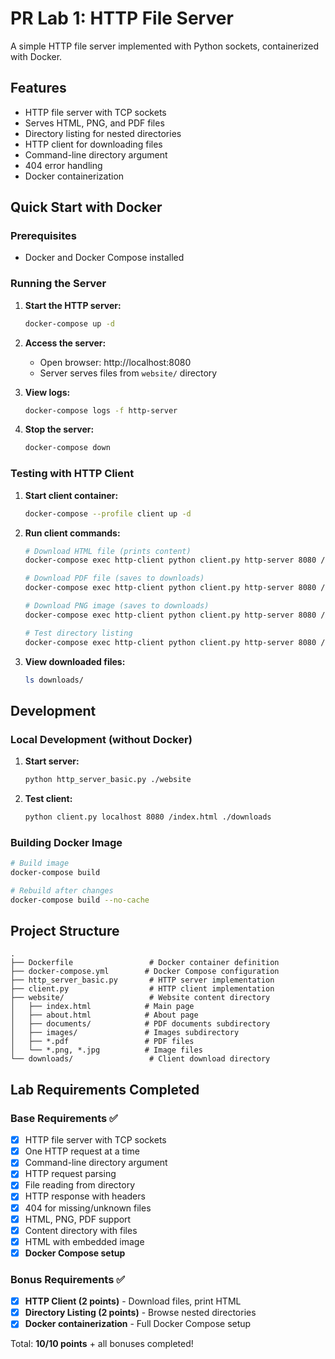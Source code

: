 # PR Lab 1: HTTP File Server

A simple HTTP file server implemented with Python sockets, containerized with Docker.

## Features

- HTTP file server with TCP sockets
- Serves HTML, PNG, and PDF files
- Directory listing for nested directories
- HTTP client for downloading files
- Command-line directory argument
- 404 error handling
- Docker containerization

## Quick Start with Docker

### Prerequisites

- Docker and Docker Compose installed

### Running the Server

1. **Start the HTTP server:**

   ```bash
   docker-compose up -d
   ```

2. **Access the server:**

   - Open browser: http://localhost:8080
   - Server serves files from `website/` directory

3. **View logs:**

   ```bash
   docker-compose logs -f http-server
   ```

4. **Stop the server:**
   ```bash
   docker-compose down
   ```

### Testing with HTTP Client

1. **Start client container:**

   ```bash
   docker-compose --profile client up -d
   ```

2. **Run client commands:**

   ```bash
   # Download HTML file (prints content)
   docker-compose exec http-client python client.py http-server 8080 /index.html ./downloads

   # Download PDF file (saves to downloads)
   docker-compose exec http-client python client.py http-server 8080 /CS_lab_1.pdf ./downloads

   # Download PNG image (saves to downloads)
   docker-compose exec http-client python client.py http-server 8080 /tumblr.png ./downloads

   # Test directory listing
   docker-compose exec http-client python client.py http-server 8080 /documents/ ./downloads
   ```

3. **View downloaded files:**
   ```bash
   ls downloads/
   ```

## Development

### Local Development (without Docker)

1. **Start server:**

   ```bash
   python http_server_basic.py ./website
   ```

2. **Test client:**
   ```bash
   python client.py localhost 8080 /index.html ./downloads
   ```

### Building Docker Image

```bash
# Build image
docker-compose build

# Rebuild after changes
docker-compose build --no-cache
```

## Project Structure

```
.
├── Dockerfile                 # Docker container definition
├── docker-compose.yml        # Docker Compose configuration
├── http_server_basic.py       # HTTP server implementation
├── client.py                  # HTTP client implementation
├── website/                   # Website content directory
│   ├── index.html            # Main page
│   ├── about.html            # About page
│   ├── documents/            # PDF documents subdirectory
│   ├── images/               # Images subdirectory
│   ├── *.pdf                 # PDF files
│   └── *.png, *.jpg          # Image files
└── downloads/                 # Client download directory
```

## Lab Requirements Completed

### Base Requirements ✅

- [x] HTTP file server with TCP sockets
- [x] One HTTP request at a time
- [x] Command-line directory argument
- [x] HTTP request parsing
- [x] File reading from directory
- [x] HTTP response with headers
- [x] 404 for missing/unknown files
- [x] HTML, PNG, PDF support
- [x] Content directory with files
- [x] HTML with embedded image
- [x] **Docker Compose setup**

### Bonus Requirements ✅

- [x] **HTTP Client (2 points)** - Download files, print HTML
- [x] **Directory Listing (2 points)** - Browse nested directories
- [x] **Docker containerization** - Full Docker Compose setup

Total: **10/10 points** + all bonuses completed!
